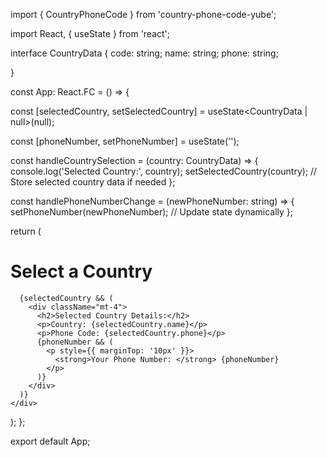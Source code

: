 
import { CountryPhoneCode } from 'country-phone-code-yube';

import React, { useState } from 'react';

interface CountryData {
  code: string;
  name: string;
  phone: string;

}


const App: React.FC = () => {


  const [selectedCountry, setSelectedCountry] = useState<CountryData | null>(null);

  const [phoneNumber, setPhoneNumber] = useState<string>('');

  const handleCountrySelection = (country: CountryData) => {
    console.log('Selected Country:', country);
    setSelectedCountry(country); // Store selected country data if needed
  };

  const handlePhoneNumberChange = (newPhoneNumber: string) => {
    setPhoneNumber(newPhoneNumber); // Update state dynamically
  };



  return (
    <div className="p-5">
      <h1 className="text-2xl mb-4">Select a Country</h1>
      <CountryPhoneCode
        phoneNumber={phoneNumber}
        onPhoneNumberChange={handlePhoneNumberChange}
        onSelectCountry={handleCountrySelection}
        bgColor='bg-black' 
        />

      {selectedCountry && (
        <div className="mt-4">
          <h2>Selected Country Details:</h2>
          <p>Country: {selectedCountry.name}</p>
          <p>Phone Code: {selectedCountry.phone}</p>
          {phoneNumber && (
            <p style={{ marginTop: '10px' }}>
              <strong>Your Phone Number: </strong> {phoneNumber}
            </p>
          )}
        </div>
      )}
    </div>
  );
};

export default App;

